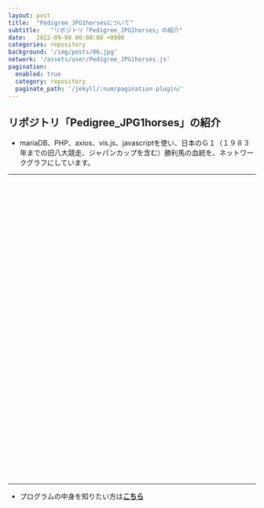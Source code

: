 ```yaml
---
layout: post
title:  "Pedigree_JPG1horsesについて"
subtitle:   "リポジトリ「Pedigree_JPG1horses」の紹介"
date:   2022-09-08 00:00:00 +0900
categories: repository
background: '/img/posts/06.jpg'
network: '/assets/user/Pedigree_JPG1horses.js'
pagination: 
  enabled: true
  category: repository
  paginate_path: '/jekyll/:num/pagination-plugin/'
---
```


## リポジトリ「Pedigree_JPG1horses」の紹介
- mariaDB、PHP、axios、vis.js、javascriptを使い、日本のＧ１（１９８３年までの旧八大競走、ジャパンカップを含む）勝利馬の血統を、ネットワークグラフにしています。

---

<div id="network" style="width:100%; height:600px;"></div>

---

- プログラムの中身を知りたい方は[**こちら**](https://github.com/u-10bei/Pedigree_JPG1horses)
